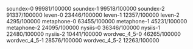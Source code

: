 soundex-0 99981/100000
soundex-1 99518/100000
soundex-2 91337/100000
leven-0 23446/100000
leven-1 12357/100000
leven-2 4295/100000
metaphone-0 63455/100000
metaphone-1 45231/100000
metaphone-2 24095/100000
nysiis-0 36346/100000
nysiis-1 22480/100000
nysiis-2 10441/100000
wordvec_4_5-0 46265/100000
wordvec_4_5-1 28576/100000
wordvec_4_5-2 12263/100000
